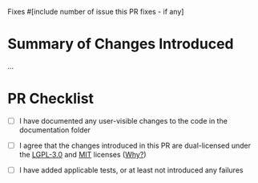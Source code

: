 Fixes #[include number of issue this PR fixes - if any]

# Summary of Changes Introduced

...

# PR Checklist

- [ ] I have documented any user-visible changes to the code in the documentation folder
- [ ] I agree that the changes introduced in this PR are dual-licensed under the [LGPL-3.0](https://opensource.org/licenses/LGPL-3.0) and [MIT](https://opensource.org/licenses/mit-license) licenses ([Why?](https://github.com/Kazade/simulant-engine/blob/master/documentation/license.md))
- [ ] I have added applicable tests, or at least not introduced any failures

